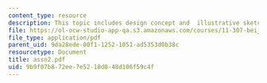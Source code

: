 ```yaml
---
content_type: resource
description: This topic includes design concept and  illustrative sketch plan.
file: https://ol-ocw-studio-app-qa.s3.amazonaws.com/courses/11-307-beijing-urban-design-studio-summer-2006/9b9f07b872ee7e5218d048d106f59c4f_assn2.pdf
file_type: application/pdf
parent_uid: 9da28ede-00f1-1252-1051-ad5353d0b38c
resourcetype: Document
title: assn2.pdf
uid: 9b9f07b8-72ee-7e52-18d0-48d106f59c4f
---
```

